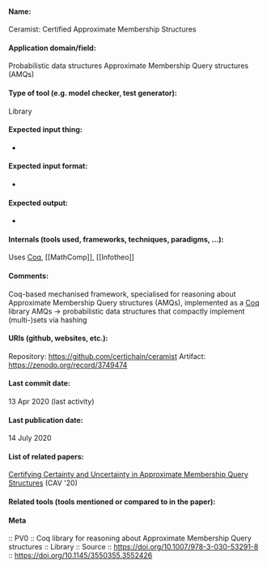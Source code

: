 #### Name:
Ceramist: Certified Approximate Membership Structures

#### Application domain/field:
Probabilistic data structures
Approximate Membership Query structures (AMQs)

#### Type of tool (e.g. model checker, test generator):
Library

#### Expected input thing:
-

#### Expected input format:
-

#### Expected output:
-

#### Internals (tools used, frameworks, techniques, paradigms, ...):
Uses [Coq](../Provers/Coq.md), [[MathComp]], [[Infotheo]]

#### Comments:
Coq-based mechanised framework, specialised for reasoning about Approximate Membership Query structures (AMQs), implemented as a [Coq](../Provers/Coq.md) library
AMQs -> probabilistic data structures that compactly implement (multi-)sets via hashing

#### URIs (github, websites, etc.):
Repository: https://github.com/certichain/ceramist
Artifact: https://zenodo.org/record/3749474

#### Last commit date:
13 Apr 2020 (last activity)

#### Last publication date:
14 July 2020

#### List of related papers:
[Certifying Certainty and Uncertainty in Approximate Membership Query Structures](https://doi.org/10.1007/978-3-030-53291-8_16) (CAV '20)

#### Related tools (tools mentioned or compared to in the paper):

#### Meta
:: PV0 :: Coq library for reasoning about Approximate Membership Query structures
:: Library
:: Source :: https://doi.org/10.1007/978-3-030-53291-8 :: https://doi.org/10.1145/3550355.3552426

